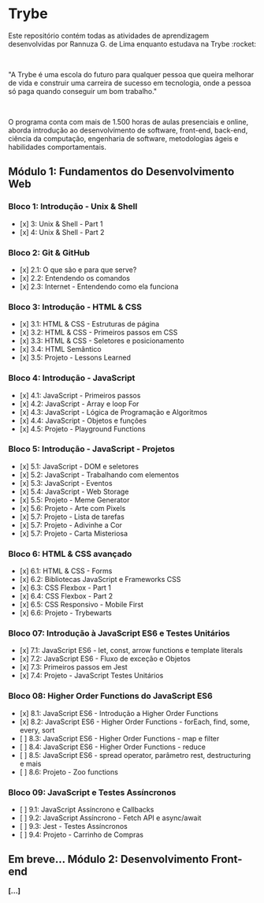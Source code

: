 <!DOCTYPE html>
<html lang="pt-br">
<head>
    <meta charset="UTF-8">
    <meta http-equiv="X-UA-Compatible" content="IE=edge">
    <meta name="viewport" content="width=device-width, initial-scale=1.0">
    <link rel="preconnect" href="https://fonts.googleapis.com">
    <link rel="preconnect" href="https://fonts.gstatic.com" crossorigin>
    <link href="https://fonts.googleapis.com/css2?family=Festive&display=swap" rel="stylesheet">
</head>
<body>
<h1 class="trybe-green">Trybe</h1>
<p>Este repositório contém todas as atividades de aprendizagem desenvolvidas por Rannuza G. de Lima enquanto estudava na Trybe :rocket:</p>
<br>
<p>"A Trybe é uma escola do futuro para qualquer pessoa que queira melhorar de vida e construir uma carreira de sucesso em tecnologia, onde a pessoa só paga quando conseguir um bom trabalho."</p>
<br>
<p>O programa conta com mais de 1.500 horas de aulas presenciais e online, aborda introdução ao desenvolvimento de software, front-end, back-end, ciência da computação, engenharia de software, metodologias ágeis e habilidades comportamentais.</p>
<h2>Módulo 1: Fundamentos do Desenvolvimento Web </h2>

<h3>Bloco 1: Introdução - Unix & Shell</h3>
  <ul>
    <li>[x] 3: Unix & Shell - Part 1 </li>
    <li>[x] 4: Unix & Shell - Part 2</li>
  </ul>
    
<h3> Bloco 2: Git & GitHub</h3>
  <ul>
    <li>[x] 2.1: O que são e para que serve?</li>
    <li>[x] 2.2: Entendendo os comandos</li>
    <li>[x] 2.3: Internet - Entendendo como ela funciona</li>
  </ul>
    
<h3>Bloco 3: Introdução - HTML & CSS</h3>
  <ul>
    <li>[x] 3.1: HTML & CSS - Estruturas de página</li>
    <li>[x] 3.2: HTML & CSS - Primeiros passos em CSS</li>
    <li>[x] 3.3: HTML & CSS - Seletores e posicionamento</li>
    <li>[x] 3.4: HTML Semântico</li>
    <li>[x] 3.5: Projeto - Lessons Learned</li>
  </ul>

<h3>Bloco 4: Introdução - JavaScript</h3>
  <ul>
    <li>[x] 4.1: JavaScript - Primeiros passos</li>
    <li>[x] 4.2: JavaScript - Array e loop For</li>
    <li>[x] 4.3: JavaScript - Lógica de Programação e Algoritmos</li>
    <li>[x] 4.4: JavaScript - Objetos e funções</li>
    <li>[x] 4.5: Projeto - Playground Functions</li>
  </ul>
    
<h3>Bloco 5: Introdução - JavaScript - Projetos</h3>
  <ul>
    <li>[x] 5.1: JavaScript - DOM e seletores</li>
    <li>[x] 5.2: JavaScript - Trabalhando com elementos</li>
    <li>[x] 5.3: JavaScript - Eventos</li>
    <li>[x] 5.4: JavaScript - Web Storage</li>
    <li>[x] 5.5: Projeto - Meme Generator</li>
    <li>[x] 5.6: Projeto - Arte com Pixels</li>
    <li>[x] 5.7: Projeto - Lista de tarefas</li>
    <li>[x] 5.7: Projeto - Adivinhe a Cor</li>
    <li>[x] 5.7: Projeto - Carta Misteriosa</li>
  </ul>
    
<h3>Bloco 6: HTML & CSS avançado</h3>
  <ul>
    <li>[x] 6.1: HTML & CSS - Forms</li>
    <li>[x] 6.2: Bibliotecas JavaScript e Frameworks CSS</li>
    <li>[x] 6.3: CSS Flexbox - Part 1</li>
    <li>[x] 6.4: CSS Flexbox - Part 2</li>
    <li>[x] 6.5: CSS Responsivo - Mobile First</li>
    <li>[x] 6.6: Projeto - Trybewarts</li>
  </ul>
    
<h3>Bloco 07: Introdução à JavaScript ES6 e Testes Unitários</h3>
  <ul>
    <li>[x] 7.1: JavaScript ES6 - let, const, arrow functions e template literals</li>
    <li>[x] 7.2: JavaScript ES6 - Fluxo de exceção e Objetos</li>
    <li>[x] 7.3: Primeiros passos em Jest</li>
    <li>[x] 7.4: Projeto - JavaScript Testes Unitários</li>
  </ul>
    
<h3>Bloco 08: Higher Order Functions do JavaScript ES6</h3>
  <ul>
    <li>[x] 8.1: JavaScript ES6 - Introdução a Higher Order Functions</li>
    <li>[x] 8.2: JavaScript ES6 - Higher Order Functions - forEach, find, some, every, sort</li>
    <li>[ ] 8.3: JavaScript ES6 - Higher Order Functions - map e filter</li>
    <li>[ ] 8.4: JavaScript ES6 - Higher Order Functions - reduce</li>
    <li>[ ] 8.5: JavaScript ES6 - spread operator, parâmetro rest, destructuring e mais</li>
    <li>[ ] 8.6: Projeto - Zoo functions</li>
  </ul>
    
  <h3>Bloco 09: JavaScript e Testes Assíncronos</h3>
  <ul>
    <li>[ ] 9.1: JavaScript Assíncrono e Callbacks</li>
    <li>[ ] 9.2: JavaScript Assíncrono - Fetch API e async/await</li>
    <li>[ ] 9.3: Jest - Testes Assíncronos</li>
    <li>[ ] 9.4: Projeto - Carrinho de Compras</li>
  </ul>
    
<h2>Em breve... Módulo 2: Desenvolvimento Front-end</h2>
<p><strong>[...]</strong></p>
</body>
</html>



